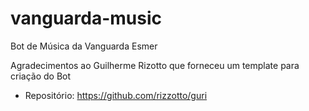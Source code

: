 # vanguarda-music
Bot de Música da Vanguarda Esmer

Agradecimentos ao Guilherme Rizotto que forneceu um template para criação do Bot
- Repositório: https://github.com/rizzotto/guri
